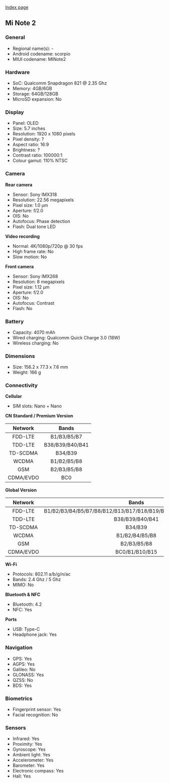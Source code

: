 [Index page](../../)

## Mi Note 2

### General

* Regional name(s): -
* Android codename: scorpio
* MIUI codename: MINote2

### Hardware

* SoC: Qualcomm Snapdragon 821 @ 2.35 Ghz
* Memory: 4GB/6GB
* Storage: 64GB/128GB
* MicroSD expansion: No

### Display

* Panel: OLED
* Size: 5.7 inches
* Resolution: 1920 x 1080 pixels
* Pixel density: ?
* Aspect ratio: 16:9
* Brightness: ?
* Contrast ratio: 100000:1
* Colour gamut: 110% NTSC

### Camera

**Rear camera**

* Sensor: Sony IMX318
* Resolution: 22.56 megapixels
* Pixel size: 1.0 µm
* Aperture: f/2.0
* OIS: No
* Autofocus: Phase detection
* Flash: Dual tone LED

**Video recording**

* Normal: 4K/1080p/720p @ 30 fps
* High frame rate: No
* Slow motion: No

**Front camera**

* Sensor: Sony IMX268
* Resolution: 8 megapixels
* Pixel size: 1.12 µm
* Aperture: f/2.0
* OIS: No
* Autofocus: Contrast
* Flash: No

### Battery

* Capacity: 4070 mAh
* Wired charging: Qualcomm Quick Charge 3.0 (18W)
* Wireless charging: No

### Dimensions

* Size: 156.2 x 77.3 x 7.6 mm
* Weight: 166 g

### Connectivity

**Cellular**

* SIM slots: Nano + Nano

**CN Standard / Premium Version**

|  Network  | Bands |
|:---------:|:---------------:|
|  FDD-LTE  |   B1/B3/B5/B7   |
|   TDD-LTE  | B38/B39/B40/B41 |
|  TD-SCDMA |     B34/B39     |
|   WCDMA   |   B1/B2/B5/B8   |
|    GSM    |   B2/B3/B5/B8   |
| CDMA/EVDO |       BC0       |

**Global Version**

|  Network  |                          Bands                         |
|:---------:|:----------------------------------------------------------------:|
|  FDD-LTE  | B1/B2/B3/B4/B5/B7/B8/B12/B13/B17/B18/B19/B20/B25/B26/B28/B29/B30 |
|   TDD-LTE  |                          B38/B39/B40/B41                         |
|  TD-SCDMA |                              B34/B39                             |
|   WCDMA   |                          B1/B2/B4/B5/B8                          |
|    GSM    |                            B2/B3/B5/B8                           |
| CDMA/EVDO |                          BC0/B1/B10/B15                          |

**Wi-Fi**

* Protocols: 802.11 a/b/g/n/ac
* Bands: 2.4 Ghz / 5 Ghz
* MIMO: No

**Bluetooth & NFC**

* Bluetooth: 4.2
* NFC: Yes

**Ports**

* USB: Type-C
* Headphone jack: Yes

### Navigation

* GPS: Yes
* AGPS: Yes
* Galileo: No
* GLONASS: Yes
* QZSS: No
* BDS: Yes

### Biometrics

* Fingerprint sensor: Yes
* Facial recognition: No

### Sensors

* Infrared: Yes
* Proximity: Yes
* Gyroscope: Yes
* Ambient light: Yes
* Accelerometer: Yes
* Barometer: Yes
* Electronic compass: Yes
* Hall: Yes